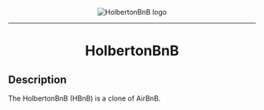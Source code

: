 <p align="center">
  <img src="https://github.com/bdbaraban/AirBnB_clone/blob/master/hbnb_logo.png" alt="HolbertonBnB logo">
</p>

---

<h1 align="center">HolbertonBnB</h1>

## Description

The HolbertonBnB (HBnB) is a clone of AirBnB.
